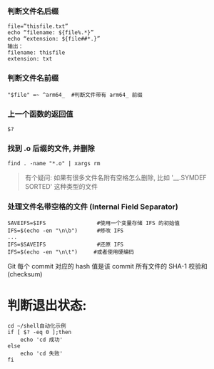 ### 判断文件名后缀

```shell
file=”thisfile.txt”
echo “filename: ${file%.*}”
echo “extension: ${file##*.}”
输出：
filename: thisfile
extension: txt
```

### 判断文件名前缀

```shell
"$file" =~ ^arm64_	#判断文件带有 arm64_ 前缀
```

### 上一个函数的返回值

```shell
$?
```

### 找到 .o 后缀的文件, 并删除

```shell
find . -name "*.o" | xargs rm
```

> 有个疑问: 如果有很多文件名附有空格怎么删除, 比如 '__.SYMDEF SORTED' 这种类型的文件

### 处理文件名带空格的文件 (Internal Field Separator)

```shell
SAVEIFS=$IFS				#使用一个变量存储 IFS 的初始值
IFS=$(echo -en "\n\b")		#修改 IFS
...
IFS=$SAVEIFS				#还原 IFS
IFS=$(echo -en "\n\t")     #或者使用硬编码
```

Git 每个 commit 对应的 hash 值是该 commit 所有文件的 SHA-1 校验和(checksum)



# 判断退出状态:

```shell
cd ~/shell自动化示例
if [ $? -eq 0 ];then
    echo 'cd 成功'
else
	echo 'cd 失败'
fi
```

